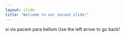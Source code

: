 ```yaml
---
layout: slide
title: "Welcome to our second slide!"
---
```

si vis pacem para bellum
Use the left arrow to go back!
